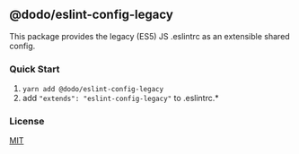 ## @dodo/eslint-config-legacy
This package provides the legacy (ES5) JS .eslintrc as an extensible shared config.

### Quick Start
1. `yarn add @dodo/eslint-config-legacy`
2. add `"extends": "eslint-config-legacy"` to .eslintrc.*

### License
[MIT](LICENSE)
